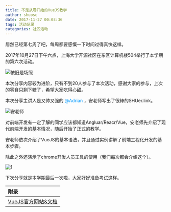```yaml
---
title: 不是从零开始的VueJS教学
author: shuosc
date: 2017-11-27 00:03:36
tags: 活动记录
categories: 社区活动
---
```

居然已经第七周了吧，每周都要感慨一下时间过得真快这样。

2017年10月27日下午六点，上海大学开源社区在东区计算机楼504举行了本学期的第六次活动。

![依旧是场照](/img/17秋/6.1.jpg)

本次分享内容较为进阶，只有不到20人参与了本次活动，感谢大家的参与，上次的零食只剩下糖了，希望大家吃得心甜。

本次分享主讲人是又帅又强的 <font color=#0099ff> @Adrian </font> ，安老师写出了很棒的SHUer.link。

![安老师](/img/17秋/6.2.jpg)

对前端开发有一定了解的同学应该都知道Angluar/Reacr/Vue，安老师先介绍了现代前端开发的基本情况，随后开始了正式的教学。

安老师依次介绍了VueJS的基本语法，并且通过实例讲解了前端工程化开发的基本步骤。

除此之外还演示了chrome开发人员工具的使用（我们每次都会介绍这个）。

![1](/img/17秋/6.3.jpg)

下次分享就是本学期最后一次啦，大家好好准备考试这样。

| 附录 |
| :------- |
|[VueJS官方网站&文档](https://cn.vuejs.org/index.html)|